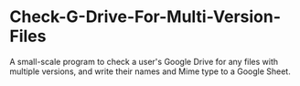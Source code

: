 # Check-G-Drive-For-Multi-Version-Files
A small-scale program to check a user's Google Drive for any files with multiple versions, and write their names and Mime type to a Google Sheet.
